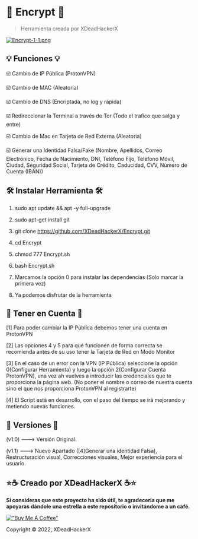 # 🔐 Encrypt 🔐

> Herramienta creada por XDeadHackerX

[![Encrypt-1-1.png](https://i.postimg.cc/qRhH6vDD/Encrypt-1-1.png)](https://postimg.cc/vgsNpbs5)

## 💡 Funciones 💡

:ballot_box_with_check: Cambio de IP Pública (ProtonVPN)

:ballot_box_with_check: Cambio de MAC (Aleatoria)

:ballot_box_with_check: Cambio de DNS (Encriptada, no log y rápida)

:ballot_box_with_check: Redireccionar la Terminal a través de Tor (Todo el trafico que salga y entre)

:ballot_box_with_check: Cambio de Mac en Tarjeta de Red Externa (Aleatoria)

:ballot_box_with_check: Generar una Identidad Falsa/Fake (Nombre, Apellidos, Correo Electrónico, Fecha de Nacimiento, DNI, Teléfono Fijo, Teléfono Móvil, Ciudad, Seguridad Social, Tarjeta de Crédito, Caducidad, CVV, Número de Cuenta (IBAN))

## 🛠 Instalar Herramienta 🛠

1) sudo apt update && apt -y full-upgrade

2) sudo apt-get install git

3) git clone https://github.com/XDeadHackerX/Encrypt.git

4) cd Encrypt

5) chmod 777 Encrypt.sh

6) bash Encrypt.sh

7) Marcamos la opción 0 para instalar las dependencias (Solo marcar la primera vez)

8) Ya podemos disfrutar de la herramienta

## 🎲 Tener en Cuenta 🎲

[1] Para poder cambiar la IP Pública debemos tener una cuenta en ProtonVPN

[2] Las opciones 4 y 5 para que funcionen de forma correcta se recomienda antes de su uso tener la Tarjeta de Red en Modo Monitor

[3] En el caso de un error con la VPN (IP Pública) seleccione la opción 0(Configurar Herramienta) y luego la opción 2(Configurar Cuenta ProtonVPN), una vez ah vuelves a introducir las credenciales que te proporciona la página web. (No poner el nombre o correo de nuestra cuenta sino el que nos proporciona ProtonVPN al registrarte)

[4] El Script está en desarrollo, con el paso del tiempo se irá mejorando y metiendo nuevas funciones.

## 🔎 Versiones 🔎

(v1.0) ---> Versión Original.

(v1.1) ---> Nuevo Apartado ([4]Generar una identidad Falsa), Restructuración visual, Correcciones visuales, Mejor experiencia para el usuario.

## ⭐☕ Creado por XDeadHackerX ☕⭐

**Si consideras que este proyecto ha sido útil, te agradecería que me apoyaras dándole una estrella a este repositorio o invitándome a un café.**

[!["Buy Me A Coffee"](https://www.buymeacoffee.com/assets/img/custom_images/orange_img.png)](https://www.buymeacoffee.com/XDeadHackerX)

Copyright © 2022, XDeadHackerX
